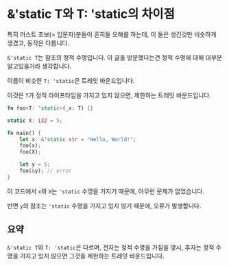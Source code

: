 # &'static T와 T: 'static의 차이점

특히 러스트 초보(= 입문자)분들이 흔히들 오해를 하는데, 이 둘은 생긴것만 비슷하게 생겼고, 동작은 다릅니다.

`&'static T`는 참조의 정적 수명입니다. 이 글을 방문했다는건 정적 수명에 대해 대부분 알고있을거라 생각합니다.

이름이 비슷한 `T: 'static`은 트레잇 바운드입니다.

이것은 `T`가 정적 라이프타임을 가지고 있지 않으면, 제한하는 트레잇 바운드입니다.

```rust
fn foo<T: 'static>(_x: T) {}

static X: i32 = 5;

fn main() {
    let x: &'static str = "Hello, World!";
    foo(x);
    foo(X);

    let y = 5;
    foo(&y); // error
}
```

이 코드에서 `x`와 `X`는 `'static` 수명을 가지기 때문에, 아무런 문제가 없었습니다.

반면 `y`의 참조는 `'static` 수명을 가지고 있지 않기 때문에, 오류가 발생합니다.

## 요약

`&'static T`와 `T: 'static`은 다르며, 전자는 정적 수명을 가짐을 명시, 후자는 정적 수명을 가지고 있지 않으면 그것을 제한하는 트레잇 바운드입니다.
